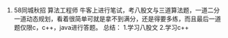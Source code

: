 
1. 58同城秋招 算法工程师 
   牛客上进行笔试，考八股文与三道算法题，一道二分一道动态规划，看着很简单可就是拿不到满分，还是得要多练，而且最后一道题仅限c，c++，java进行答题。
总结：
   1.学习八股文
   2.学习c++